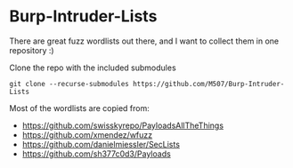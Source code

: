 # Burp-Intruder-Lists
There are great fuzz wordlists out there, and I want to collect them in one repository :)

Clone the repo with the included submodules
```
git clone --recurse-submodules https://github.com/M507/Burp-Intruder-Lists
```

Most of the wordlists are copied from:
- https://github.com/swisskyrepo/PayloadsAllTheThings
- https://github.com/xmendez/wfuzz
- https://github.com/danielmiessler/SecLists
- https://github.com/sh377c0d3/Payloads